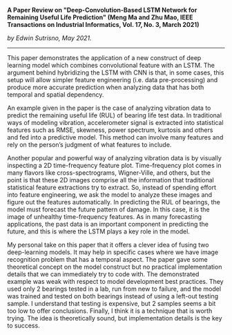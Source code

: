 **A Paper Review on "Deep-Convolution-Based LSTM Network for Remaining Useful Life Prediction" (Meng Ma and Zhu Mao, IEEE Transactions on Industrial Informatics, Vol. 17, No. 3, March 2021)**

*by Edwin Sutrisno, May 2021.*

---

This paper demonstrates the application of a new construct of deep learning model which combines convolutional feature with an LSTM. The argument behind hybridizing the LSTM with CNN is that, in some cases, this setup will allow simpler feature engineering (i.e. data pre-processing) and produce more accurate prediction when analyzing data that has both temporal and spatial dependency. 

An example given in the paper is the case of analyzing vibration data to predict the remaining useful life (RUL) of bearing life test data. In traditional ways of modeling vibration, accelerometer signal is extracted into statistical features such as RMSE, skewness, power spectrum, kurtosis and others and fed into a predictive model. This method can involve many features and rely on the person’s judgment of what features to include. 

Another popular and powerful way of analyzing vibration data is by visually inspecting a 2D time-frequency feature plot. Time-frequency plot comes in many flavors like cross-spectrograms, Wigner-Ville, and others, but the point is that these 2D images comprise all the information that traditional statistical feature extractions try to extract. So, instead of spending effort into feature engineering, we ask the model to analyze these images and figure out the features automatically. In predicting the RUL of bearings, the model must forecast the future pattern of damage. In this case, it is the image of unhealthy time-frequency features. As in many forecasting applications, the past data is an important component in predicting the future, and this is where the LSTM plays a key role in the model. 

My personal take on this paper that it offers a clever idea of fusing two deep-learning models. It may help in specific cases where we have image recognition problem that has a temporal aspect. The paper gave some theoretical concept on the model construct but no practical implementation details that we can immediately try to code with. The demonstrated example was weak with respect to model development best practices. They used only 2 bearings tested in a lab, run from new to failure, and the model was trained and tested on both bearings instead of using a left-out testing sample. I understand that testing is expensive, but 2 samples seems a bit too low to offer conclusions. Finally, I think it is a technique that is worth trying. The idea is theoretically sound, but implementation details is the key to success.
